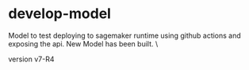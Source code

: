 # develop-model

Model to test deploying to sagemaker runtime using github actions and exposing the api.
New Model has been built.
\

version v7-R4